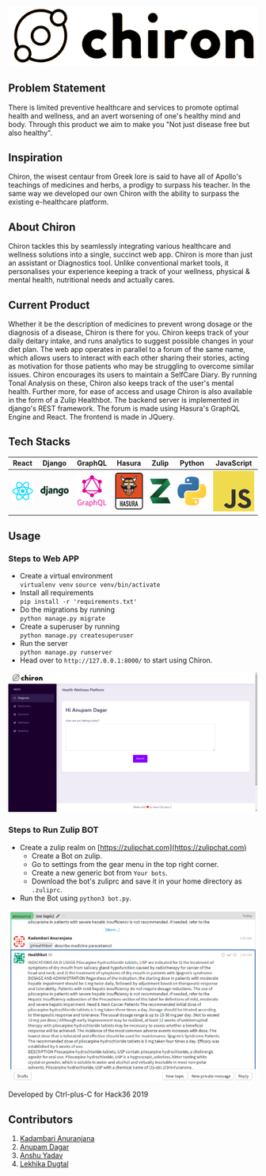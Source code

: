 ![](./drug/static/chiron.png)

## Problem Statement
There is limited preventive healthcare and services to promote optimal health and wellness, and an avert worsening of one's healthy mind and body. Through this product we aim to make you "Not just disease free but also healthy".

## Inspiration
Chiron, the wisest centaur from Greek lore is said to have all of Apollo's teachings of medicines and herbs, a prodigy to surpass his teacher. In the same way we developed our own Chiron with the ability to surpass the existing e-healthcare platform.

## About Chiron
Chiron tackles this by seamlessly integrating various healthcare and wellness solutions into a single, succinct web app. Chiron is more than just an assistant or Diagnostics tool. Unlike conventional market tools, it personalises your experience keeping a track of your wellness, physical & mental health, nutritional needs and actually cares.

## Current Product
Whether it be the description of medicines to prevent wrong dosage or the diagnosis of a disease, Chiron is there for you. Chiron keeps track of your daily deitary intake, and runs analytics to suggest possible changes in your diet plan. The web app operates in parallel to a forum of the same name, which allows users to interact with each other sharing their stories, acting as motivation for those patients who may be struggling to overcome similar issues. Chiron encourages its users to maintain a SelfCare Diary. By running Tonal Analysis on these, Chiron also keeps track of the user's mental health. Further more, for ease of access and usage Chiron is also available in the form of a Zulip Healthbot. The backend server is implemented in django's REST framework. The forum is made using Hasura's GraphQL Engine and React. The frontend is made in JQuery.

## Tech Stacks
React|Django|GraphQL|Hasura|Zulip|Python|JavaScript|
:---:|:----:|:-----:|:----:|:---:|:----:|:--------:|
![](./Images/react.png)|![](./Images/django.png)|![](./Images/graphql.png)|![](./Images/hasura.png)|![](./Images/zulip.png)|![](./Images/python.png)|![](./Images/JavaScript.png)|

## Usage
 ### Steps to Web APP
* Create a virtual environment  
`virtualenv venv`
`source venv/bin/activate`
* Install all requirements  
`pip install -r 'requirements.txt'`
* Do the migrations by running  
`python manage.py migrate`
* Create a superuser by running  
`python manage.py createsuperuser`
* Run the server  
`python manage.py runserver`
* Head over to `http://127.0.0.1:8000/` to start using Chiron.

![](./Images/home.png)

 ### Steps to Run Zulip BOT
* Create a zulip realm on [https://zulipchat.com](https://zulipchat.com)
    - Create a Bot on zulip.
    - Go to settings from the gear menu in the top right corner.
    - Create a new generic bot from `Your bots`.
    - Download the bot's zuliprc and save it in your home directory as `.zuliprc`.
* Run the Bot using `python3 bot.py`.

![](./Images/zulip2.png)


Developed by Ctrl-plus-C for Hack36 2019
## Contributors
1. [Kadambari Anuranjana](https://github.com/Aotoge)
2. [Anupam Dagar](https://github.com/Anupam-dagar)
3. [Anshu Yadav](https://github.com/Anshu-ros)
4. [Lekhika Dugtal](https://github.com/CleverFool77)
